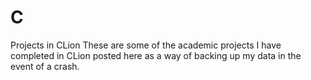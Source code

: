 # C
Projects in CLion
These are some of the academic projects I have completed in CLion posted here as a way of backing up my data in the event of a crash.
